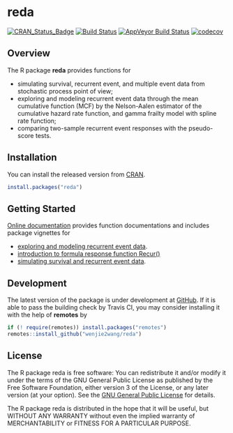 # reda

[![CRAN_Status_Badge][r-pkg-badge]][cran-url]
[![Build Status][travis-master]][travis]
[![AppVeyor Build Status][appveyor-master]][appveyor]
[![codecov][codecov-master]][codecov]

## Overview

The R package **reda** provides functions for

- simulating survival, recurrent event, and multiple event data from stochastic
  process point of view;
- exploring and modeling recurrent event data through the mean cumulative
  function (MCF) by the Nelson-Aalen estimator of the cumulative hazard rate
  function, and gamma frailty model with spline rate function;
- comparing two-sample recurrent event responses with the pseudo-score tests.


## Installation

You can install the released version from [CRAN][cran-url].

```R
install.packages("reda")
```


## Getting Started

[Online documentation][homepage] provides function documentations and includes
package vignettes for
- [exploring and modeling recurrent event data][reda-intro].
- [introduction to formula response function Recur()][reda-Recur]
- [simulating survival and recurrent event data][reda-simulate].


## Development

The latest version of the package is under development at [GitHub][github-url].
If it is able to pass the building check by Travis CI, you may consider
installing it with the help of **remotes** by

```R
if (! require(remotes)) install.packages("remotes")
remotes::install_github("wenjie2wang/reda")
```


## License

The R package reda is free software: You can redistribute it and/or modify it
under the terms of the GNU General Public License as published by the Free
Software Foundation, either version 3 of the License, or any later version (at
your option).  See the [GNU General Public License][gpl-url] for details.

The R package reda is distributed in the hope that it will be useful, but
WITHOUT ANY WARRANTY without even the implied warranty of MERCHANTABILITY or
FITNESS FOR A PARTICULAR PURPOSE.


[r-pkg-badge]: https://www.r-pkg.org/badges/version/reda
[cranlog-badge]: https://cranlogs.r-pkg.org/badges/splines2
[cran-url]: https://CRAN.R-project.org/package=reda
[travis]: https://travis-ci.org/wenjie2wang/reda
[travis-master]: https://travis-ci.org/wenjie2wang/reda.svg?branch=master
[appveyor]: https://ci.appveyor.com/project/wenjie2wang/reda
[appveyor-master]: https://ci.appveyor.com/api/projects/status/w6pr8b4clsnyfp32?svg=true
[github-url]: https://github.com/wenjie2wang/reda
[homepage]: https://wenjie-stat.me/reda/
[reda-intro]: https://wenjie-stat.me/reda/articles/reda-intro.html
[reda-Recur]: https://wenjie-stat.me/reda/articles/reda-Recur.html
[reda-simulate]: https://wenjie-stat.me/reda/articles/reda-simulate.html
[gpl-url]: https://www.gnu.org/licenses/
[codecov]: https://codecov.io/gh/wenjie2wang/reda
[codecov-master]: https://codecov.io/gh/wenjie2wang/reda/branch/master/graph/badge.svg

